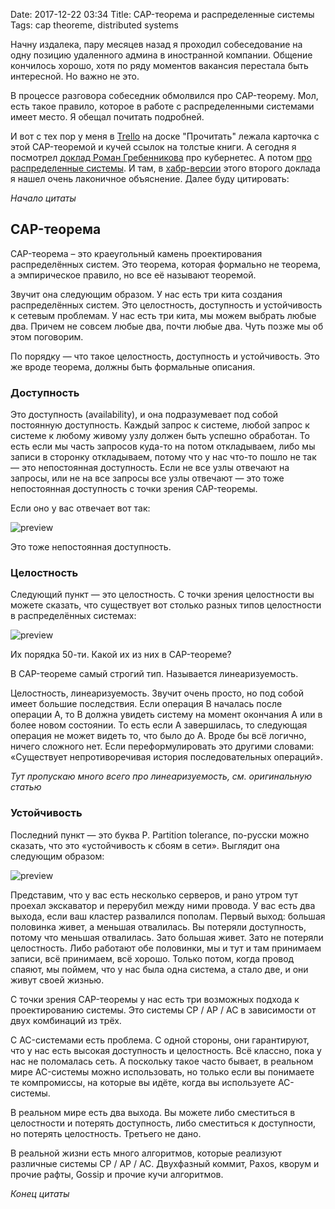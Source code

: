 Date: 2017-12-22 03:34
Title: CAP-теорема и распределенные системы
Tags: cap theoreme, distributed systems

Начну издалека, пару месяцев назад я проходил собеседование на одну позицию удаленного админа в иностранной компании. Общение кончилось хорошо, хотя по ряду моментов вакансия перестала быть интересной. Но важно не это.

В процессе разговора собеседник обмолвился про CAP-теорему. Мол, есть такое правило, которое в работе с распределенными системами имеет место. Я обещал почитать подробней.

И вот с тех пор у меня в [Trello](https://trello.com/) на доске "Прочитать" лежала карточка с этой CAP-теоремой и кучей ссылок на толстые книги. А сегодня я посмотрел [доклад Роман Гребенникова](https://www.youtube.com/watch?v=TFj-w2-ISVg) про кубернетес. А потом [про распределенные системы](https://www.youtube.com/watch?v=nNzhUGx99JE). И там, в [хабр-версии](https://habrahabr.ru/post/322876/) этого второго доклада я нашел очень лаконичное объяснение. Далее буду цитировать:

*Начало цитаты*

## CAP-теорема

CAP-теорема – это краеугольный камень проектирования распределённых систем. Это теорема, которая формально не теорема, а эмпирическое правило, но все её называют теоремой.

Звучит она следующим образом. У нас есть три кита создания распределённых систем. Это целостность, доступность и устойчивость к сетевым проблемам. У нас есть три кита, мы можем выбрать любые два. Причем не совсем любые два, почти любые два. Чуть позже мы об этом поговорим.

По порядку — что такое целостность, доступность и устойчивость. Это же вроде теорема, должны быть формальные описания.

### Доступность

Это доступность (availability), и она подразумевает под собой постоянную доступность. Каждый запрос к системе, любой запрос к системе к любому живому узлу должен быть успешно обработан. То есть если мы часть запросов куда-то на потом откладываем, либо мы записи в сторонку откладываем, потому что у нас что-то пошло не так — это непостоянная доступность. Если не все узлы отвечают на запросы, или не на все запросы все узлы отвечают — это тоже непостоянная доступность с точки зрения CAP-теоремы.

Если оно у вас отвечает вот так:

![preview]({filename}/media/cap-theoreme/a.png)

Это тоже непостоянная доступность.

### Целостность

Следующий пункт — это целостность. С точки зрения целостности вы можете сказать, что существует вот столько разных типов целостности в распределённых системах:

![preview]({filename}/media/cap-theoreme/c.png)

Их порядка 50-ти. Какой их из них в CAP-теореме?

В CAP-теореме самый строгий тип. Называется линеаризуемость.

Целостность, линеаризуемость. Звучит очень просто, но под собой имеет большие последствия. Если операция B началась после операции A, то B должна увидеть систему на момент окончания A или в более новом состоянии. То есть если A завершилась, то следующая операция не может видеть то, что было до A. Вроде бы всё логично, ничего сложного нет. Если переформулировать это другими словами: «Существует непротиворечивая история последовательных операций».

*Тут пропускаю много всего про линеаризуемость, см. оригинальную статью*

### Устойчивость

Последний пункт — это буква P. Partition tolerance, по-русски можно сказать, что это «устойчивость к сбоям в сети». Выглядит она следующим образом:

![preview]({filename}/media/cap-theoreme/p.png)

Представим, что у вас есть несколько серверов, и рано утром тут проехал экскаватор и перерубил между ними провода. У вас есть два выхода, если ваш кластер развалился пополам. Первый выход: большая половинка живет, а меньшая отвалилась. Вы потеряли доступность, потому что меньшая отвалилась. Зато большая живет. Зато не потеряли целостность. Либо работают обе половинки, мы и тут и там принимаем записи, всё принимаем, всё хорошо. Только потом, когда провод спаяют, мы поймем, что у нас была одна система, а стало две, и они живут своей жизнью.

С точки зрения CAP-теоремы у нас есть три возможных подхода к проектированию системы. Это системы CP / AP / AC в зависимости от двух комбинаций из трёх.

С AC-системами есть проблема. С одной стороны, они гарантируют, что у нас есть высокая доступность и целостность. Всё классно, пока у нас не поломалась сеть. А поскольку такое часто бывает, в реальном мире AC-системы можно использовать, но только если вы понимаете те компромиссы, на которые вы идёте, когда вы используете AC-системы.

В реальном мире есть два выхода. Вы можете либо сместиться в целостности и потерять доступность, либо сместиться к доступности, но потерять целостность. Третьего не дано.

В реальной жизни есть много алгоритмов, которые реализуют различные системы CP / AP / AC. Двухфазный коммит, Paxos, кворум и прочие рафты, Gossip и прочие кучи алгоритмов.

*Конец цитаты*
